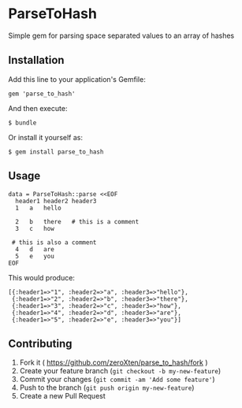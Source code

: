 # ParseToHash

Simple gem for parsing space separated values to an array of hashes

## Installation

Add this line to your application's Gemfile:

    gem 'parse_to_hash'

And then execute:

    $ bundle

Or install it yourself as:

    $ gem install parse_to_hash

## Usage

    data = ParseToHash::parse <<EOF
      header1 header2 header3
      1   a   hello
    
      2   b   there   # this is a comment
      3   c   how
    
     # this is also a comment
      4   d   are
      5   e   you
    EOF

This would produce:

    [{:header1=>"1", :header2=>"a", :header3=>"hello"},
     {:header1=>"2", :header2=>"b", :header3=>"there"},
     {:header1=>"3", :header2=>"c", :header3=>"how"},
     {:header1=>"4", :header2=>"d", :header3=>"are"},
     {:header1=>"5", :header2=>"e", :header3=>"you"}]

## Contributing

1. Fork it ( https://github.com/zeroXten/parse_to_hash/fork )
2. Create your feature branch (`git checkout -b my-new-feature`)
3. Commit your changes (`git commit -am 'Add some feature'`)
4. Push to the branch (`git push origin my-new-feature`)
5. Create a new Pull Request
